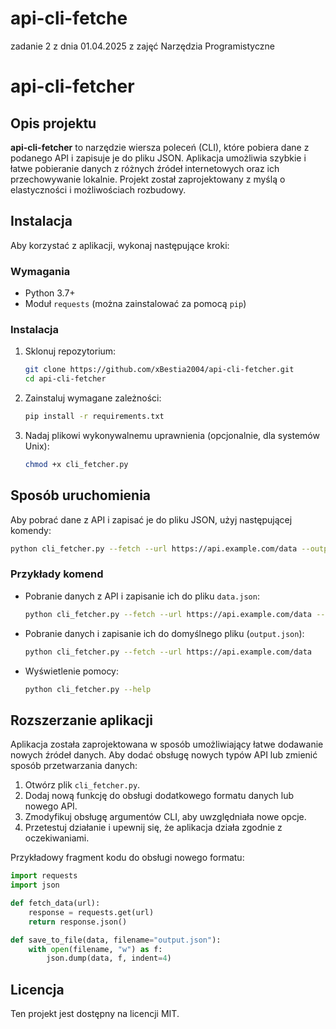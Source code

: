 
# api-cli-fetche
zadanie 2 z dnia 01.04.2025 z zajęć Narzędzia Programistyczne
 # api-cli-fetcher

## Opis projektu
**api-cli-fetcher** to narzędzie wiersza poleceń (CLI), które pobiera dane z podanego API i zapisuje je do pliku JSON. Aplikacja umożliwia szybkie i łatwe pobieranie danych z różnych źródeł internetowych oraz ich przechowywanie lokalnie. Projekt został zaprojektowany z myślą o elastyczności i możliwościach rozbudowy.

## Instalacja
Aby korzystać z aplikacji, wykonaj następujące kroki:

### Wymagania
- Python 3.7+
- Moduł `requests` (można zainstalować za pomocą `pip`)

### Instalacja
1. Sklonuj repozytorium:
   ```sh
   git clone https://github.com/xBestia2004/api-cli-fetcher.git
   cd api-cli-fetcher
   ```
2. Zainstaluj wymagane zależności:
   ```sh
   pip install -r requirements.txt
   ```
3. Nadaj plikowi wykonywalnemu uprawnienia (opcjonalnie, dla systemów Unix):
   ```sh
   chmod +x cli_fetcher.py
   ```

## Sposób uruchomienia
Aby pobrać dane z API i zapisać je do pliku JSON, użyj następującej komendy:

```sh
python cli_fetcher.py --fetch --url https://api.example.com/data --output data.json
```

### Przykłady komend
- Pobranie danych z API i zapisanie ich do pliku `data.json`:
  ```sh
  python cli_fetcher.py --fetch --url https://api.example.com/data --output data.json
  ```
- Pobranie danych i zapisanie ich do domyślnego pliku (`output.json`):
  ```sh
  python cli_fetcher.py --fetch --url https://api.example.com/data
  ```
- Wyświetlenie pomocy:
  ```sh
  python cli_fetcher.py --help
  ```

## Rozszerzanie aplikacji
Aplikacja została zaprojektowana w sposób umożliwiający łatwe dodawanie nowych źródeł danych. Aby dodać obsługę nowych typów API lub zmienić sposób przetwarzania danych:

1. Otwórz plik `cli_fetcher.py`.
2. Dodaj nową funkcję do obsługi dodatkowego formatu danych lub nowego API.
3. Zmodyfikuj obsługę argumentów CLI, aby uwzględniała nowe opcje.
4. Przetestuj działanie i upewnij się, że aplikacja działa zgodnie z oczekiwaniami.

Przykładowy fragment kodu do obsługi nowego formatu:
```python
import requests
import json

def fetch_data(url):
    response = requests.get(url)
    return response.json()

def save_to_file(data, filename="output.json"):
    with open(filename, "w") as f:
        json.dump(data, f, indent=4)
```

## Licencja
Ten projekt jest dostępny na licencji MIT.
